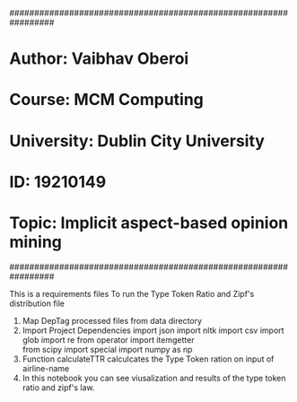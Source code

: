 #################################################################	
#               Author: Vaibhav Oberoi				#
#               Course: MCM Computing				#
#            University: Dublin City University			#
#               ID: 19210149					#
#          Topic: Implicit aspect-based opinion mining		#
#################################################################

This is a requirements files
To run the Type Token Ratio and Zipf's distribution file

1. Map DepTag processed files from data directory
2. Import Project Dependencies
	import json
	import nltk
	import csv
	import glob
	import re
	from operator import itemgetter  
	from scipy import special
	import numpy as np
3. Function calculateTTR calculcates the Type Token ration on input of airline-name
4. In this notebook you can see viusalization and results of the type token ratio and zipf's 
law.
